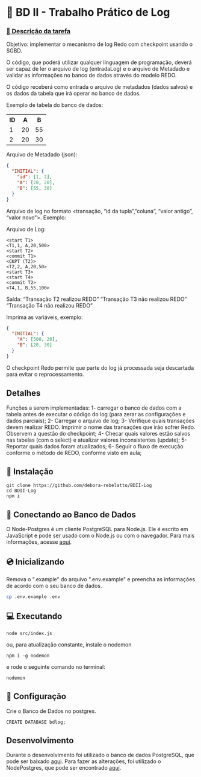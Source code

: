 # :notebook: BD II - Trabalho Prático de Log

### [:paperclip: Descrição da tarefa](https://docs.google.com/document/d/12ExZiKP9j_zXwnjbZfGA74m5fSXff2ErAOLCdfs0ye0/edit)

Objetivo: implementar o mecanismo de log Redo com checkpoint usando o SGBD.

O código, que poderá utilizar qualquer linguagem de programação, deverá ser capaz de ler o arquivo de log (entradaLog) e o arquivo de Metadado e validar as informações no banco de dados através do modelo REDO.

O código receberá como entrada o arquivo de metadados (dados salvos) e os dados da tabela que irá operar no banco de dados.

Exemplo de tabela do banco de dados:

<table>
  <tr>
    <th>ID</th>
    <th>A</th>
    <th>B</th>
  </tr>
  <tr>
    <td>1</td>
    <td>20</td>
    <td>55</td>
  </tr>
  <tr>
    <td>2</td>
    <td>20</td>
    <td>30</td>
  </tr>
</table>

Arquivo de Metadado (json):

```json
{
  "INITIAL": {
    "id": [1, 2],
    "A": [20, 20],
    "B": [55, 30]
  }
}
```

Arquivo de log no formato <transação, “id da tupla”,”coluna”, “valor antigo”, “valor novo”>. Exemplo:

Arquivo de Log:

```
<start T1>
<T1,1, A,20,500>
<start T2>
<commit T1>
<CKPT (T2)>
<T2,2, A,20,50>
<start T3>
<start T4>
<commit T2>
<T4,1, B,55,100>
```

Saída:
“Transação T2 realizou REDO”
“Transação T3 não realizou REDO”
“Transação T4 não realizou REDO”

Imprima as variáveis, exemplo:

```json
{
  "INITIAL": {
    "A": [500, 20],
    "B": [20, 30]
  }
}
```

O checkpoint Redo permite que parte do log já processada seja descartada para evitar o reprocessamento.

## Detalhes

Funções a serem implementadas:
1- carregar o banco de dados com a tabela antes de executar o código do log (para zerar as configurações e dados parciais);
2- Carregar o arquivo de log;
3- Verifique quais transações devem realizar REDO. Imprimir o nome das transações que irão sofrer Redo. Observem a questão do checkpoint;
4- Checar quais valores estão salvos nas tabelas (com o select) e atualizar valores inconsistentes (update);
5- Reportar quais dados foram atualizados;
6- Seguir o fluxo de execução conforme o método de REDO, conforme visto em aula;

## :floppy_disk: Instalação

```
git clone https://github.com/debora-rebelatto/BDII-Log
cd BDII-Log
npm i
```

## :electric_plug: Conectando ao Banco de Dados

O Node-Postgres é um cliente PostgreSQL para Node.js. Ele é escrito em JavaScript e pode ser usado com o Node.js ou com o navegador. Para mais informações, acesse [aqui](https://node-postgres.com/).

## :cd: Inicializando

Remova o ".example" do arquivo ".env.example" e preencha as informações de acordo com o seu banco de dados.

```bash
cp .env.example .env
```

## :computer: Executando

```
node src/index.js
```

ou, para atualização constante, instale o nodemon

```
npm i -g nodemon
```

e rode o seguinte comando no terminal:

```
nodemon
```

## :wrench: Configuração

Crie o Banco de Dados no postgres.

```
CREATE DATABASE bdlog;
```

## Desenvolvimento

Durante o desenvolvimento foi utilizado o banco de dados PostgreSQL, que pode ser baixado [aqui](https://www.postgresql.org/download/).
Para fazer as alterações, foi utilizado o NodePostgres, que pode ser encontrado [aqui](https://node-postgres.com/).

<!-- GET curl-->

<!--
start
commit
CKPT
crash

identifier
data_item
old_value
new_value

Atomicity property of DBMS states that either all the operations of transactions must be performed or none. The modifications done by an aborted transaction should not be visible to database and the modifications done by committed transaction should be visible.

To achieve our goal of atomicity, user must first output to stable storage information describing the modifications, without modifying the database itself. This information can help us ensure that all modifications performed by committed transactions are reflected in the database. This information can also help us ensure that no modifications made by an aborted transaction persist in the database.

Log and log records –
The log is a sequence of log records, recording all the update activities in the database. In a stable storage, logs for each transaction are maintained. Any operation which is performed on the database is recorded is on the log. Prior to performing any modification to database, an update log record is created to reflect that modification.

An update log record represented as: <Ti, Xj, V1, V2> has these fields:

Transaction identifier: Unique Identifier of the transaction that performed the write operation.
Data item: Unique identifier of the data item written.
Old value: Value of data item prior to write.
New value: Value of data item after write operation.
Other type of log records are:

<Ti start>: It contains information about when a transaction Ti starts.
<Ti commit>: It contains information about when a transaction Ti commits.
<Ti abort>: It contains information about when a transaction Ti aborts.
Undo and Redo Operations –
Because all database modifications must be preceded by creation of log record, the system has available both the old value prior to modification of data item and new value that is to be written for data item. This allows system to perform redo and undo operations as appropriate:

Undo: using a log record sets the data item specified in log record to old value.
Redo: using a log record sets the data item specified in log record to new value.
The database can be modified using two approaches –

Deferred Modification Technique: If the transaction does not modify the database until it has partially committed, it is said to use deferred modification technique.
Immediate Modification Technique: If database modification occur while transaction is still active, it is said to use immediate modification technique.
Recovery using Log records –
After a system crash has occurred, the system consults the log to determine which transactions need to be redone and which need to be undone.

Transaction Ti needs to be undone if the log contains the record <Ti start> but does not contain either the record <Ti commit> or the record <Ti abort>.
Transaction Ti needs to be redone if log contains record <Ti start> and either the record <Ti commit> or the record <Ti abort>.
Use of Checkpoints –
When a system crash occurs, user must consult the log. In principle, that need to search the entire log to determine this information. There are two major difficulties with this approach:

The search process is time-consuming.
Most of the transactions that, according to our algorithm, need to be redone have already written their updates into the database. Although redoing them will cause no harm, it will cause recovery to take longer.
To reduce these types of overhead, user introduce checkpoints. A log record of the form <checkpoint L> is used to represent a checkpoint in log where L is a list of transactions active at the time of the checkpoint. When a checkpoint log record is added to log all the transactions that have committed before this checkpoint have <Ti commit> log record before the checkpoint record. Any database modifications made by Ti is written to the database either prior to the checkpoint or as part of the checkpoint itself. Thus, at recovery time, there is no need to perform a redo operation on Ti.

After a system crash has occurred, the system examines the log to find the last <checkpoint L> record. The redo or undo operations need to be applied only to transactions in L, and to all transactions that started execution after the record was written to the log. Let us denote this set of transactions as T. Same rules of undo and redo are applicable on T as mentioned in Recovery using Log records part.

Note that user need to only examine the part of the log starting with the last checkpoint log record to find the set of transactions T, and to find out whether a commit or abort record occurs in the log for each transaction in T. For example, consider the set of transactions {T0, T1, . . ., T100}. Suppose that the most recent checkpoint took place during the execution of transaction T67 and T69, while T68 and all transactions with subscripts lower than 67 completed before the checkpoint. Thus, only transactions T67, T69, . . ., T100 need to be considered during the recovery scheme. Each of them needs to be redone if it has completed (that is, either committed or aborted); otherwise, it was incomplete, and needs to be undone. -->
